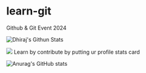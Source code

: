 # learn-git
Github &amp; Git Event 2024

![Dhiraj's Githun Stats](https://pixel-profile.vercel.app/api/github-stats?username=DhirajRajpurohit&theme=journey&pixelate_avatar=false)

![](https://github-profile-summary-cards.vercel.app/api/cards/stats?username=DhirajRajpurohit)
Learn by contribute by putting ur profile stats card


![Anurag's GitHub stats](https://github-readme-stats.vercel.app/api?username=DevendraRaj58&show_icons=true&theme=transparent)
